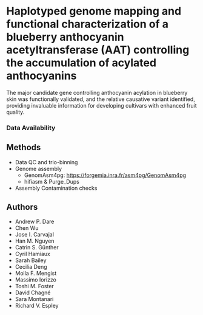 # Haplotyped genome mapping and functional characterization of a blueberry anthocyanin acetyltransferase (AAT) controlling the accumulation of acylated anthocyanins 

The major candidate gene controlling anthocyanin acylation in blueberry skin was functionally validated, and the relative causative variant identified, providing invaluable information for developing cultivars with enhanced fruit quality. 

### Data Availability

## Methods
- Data QC and trio-binning
- Genome assembly
  - GenomAsm4pg: https://forgemia.inra.fr/asm4pg/GenomAsm4pg
  - hifiasm & Purge_Dups
- Assembly Contamination checks

## Authors

- Andrew P. Dare
- Chen Wu
- Jose I. Carvajal
- Han M. Nguyen
- Catrin S. Günther
- Cyril Hamiaux
- Sarah Bailey
- Cecilia Deng
- Molla F. Mengist
- Massimo Iorizzo
- Toshi M. Foster
- David Chagné
- Sara Montanari
- Richard V. Espley
